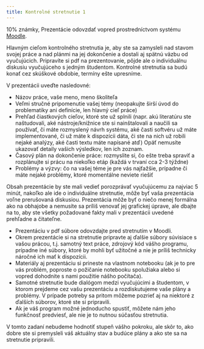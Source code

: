 ```yaml
---
title: Kontrolné stretnutie 1
---
```


10% známky, Prezentácie odovzdať vopred prostredníctvom systému [Moodle](https://moodle.uniba.sk/mod/assign/view.php?id=94796).

Hlavným cieľom kontrolného stretnutia je, aby ste sa zamysleli nad
stavom svojej práce a nad plánmi na jej dokončenie a dostali aj spätnú
väzbu od vyučujúcich. Pripravíte si pdf na prezentovanie, pôjde ale o
individuálnu diskusiu vyučujúceho s jedným študentom. Kontrolné
stretnutia sa budú konať cez skúškové obdobie, termíny ešte upresníme.

V prezentácii uveďte nasledovné:

  - Názov práce, vaše meno, meno školiteľa
  - Veľmi stručné pripomenutie vašej témy (neopakujte širší úvod do
    problematiky ani definície, len hlavný cieľ práce)
  - Prehľad čiastkových cieľov, ktoré ste už splnili (napr. akú
    literatúru ste naštudovali, aké nástroje/knižnice ste si
    nainštalovali a naučili sa používať, či máte rozmyslený návrh
    systému, aké časti softvéru už máte implementované, či už máte k
    dispozícii dáta, či ste na nich už robili nejaké analýzy, aké
    časti textu
    máte napísané atď) Opäť nemusíte ukazovať detaily vašich výsledkov,
    len ich zoznam.
  - Časový plán na dokončenie práce: rozmyslite si, čo ešte treba
    spraviť a rozplánujte si prácu na niekoľko etáp (každá v trvaní cca
    2-3 týždne)
  - Problémy a výzvy: čo na vašej téme je pre vás najťažšie, prípadne či
    máte nejaké problémy, ktoré momentálne neviete riešiť

Obsah prezentácie by ste mali vedieť porozprávať vyučujúcemu za najviac
5 minút, nakoľko ale ide o individuálne stretnutie, môže byť vaša
prezentácia voľne prerušovaná diskusiou. Prezentácia môže byť o niečo
menej formálna ako na obhajobe a nemusíte sa príliš venovať jej
grafickej úprave, ale dbajte na to, aby ste všetky požadované fakty mali
v prezentácii uvedené prehľadne a čitateľne.

  - Prezentáciu v pdf súbore odovzdajte pred stretnutím v Moodli.
  - Okrem prezentácie si na stretnutie pripravte aj ďalšie súbory
    súvisiace s vašou prácou, t.j. samotný text práce, zdrojový kód
    vášho programu, prípadne iné súbory, ktoré by mohli byť užitočné a
    nie je príliš technicky náročné ich mať k dispozícii.
  - Materiály aj prezentáciu si prineste na vlastnom notebooku (ak je to
    pre vás problém, poproste o požičanie notebooku spolužiaka alebo si
    vopred dohodnite s nami použitie nášho počítača).
  - Samotné stretnutie bude dialógom medzi vyučujúcimi a študentom, v
    ktorom prejdeme cez vašu prezentáciu a rozdiskutujeme vaše plány a
    problémy. V prípade potreby sa pritom môžeme pozrieť aj na niektoré
    z ďalších súborov, ktoré ste si pripravili.
  - Ak je váš program možné jednoducho spustiť, môžete nám jeho
    funkčnosť predviesť, ale nie je to nutnou súčasťou stretnutia.

V tomto zadaní nebudeme hodnotiť stupeň vášho pokroku, ale skôr to, ako
dobre ste si premysleli váš aktuálny stav a budúce plány a ako ste sa na
stretnutie pripravili.
